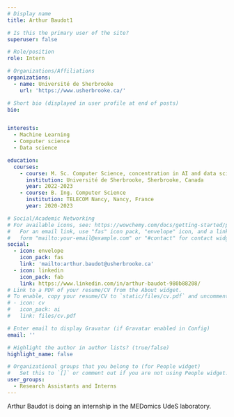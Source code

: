 ```yaml
---
# Display name
title: Arthur Baudot1

# Is this the primary user of the site?
superuser: false

# Role/position
role: Intern

# Organizations/Affiliations
organizations:
  - name: Université de Sherbrooke
    url: 'https://www.usherbrooke.ca/'

# Short bio (displayed in user profile at end of posts)
bio: 


interests:
  - Machine Learning
  - Computer science
  - Data science

education:
  courses:
    - course: M. Sc. Computer Science, concentration in AI and data science
      institution: Université de Sherbrooke, Sherbrooke, Canada
      year: 2022-2023
    - course: B. Ing. Computer Science
      institution: TELECOM Nancy, Nancy, France
      year: 2020-2023

# Social/Academic Networking
# For available icons, see: https://wowchemy.com/docs/getting-started/page-builder/#icons
#   For an email link, use "fas" icon pack, "envelope" icon, and a link in the
#   form "mailto:your-email@example.com" or "#contact" for contact widget.
social:
  - icon: envelope
    icon_pack: fas
    link: 'mailto:arthur.baudot@usherbrooke.ca'
  - icon: linkedin
    icon_pack: fab
    link: https://www.linkedin.com/in/arthur-baudot-980b88208/
# Link to a PDF of your resume/CV from the About widget.
# To enable, copy your resume/CV to `static/files/cv.pdf` and uncomment the lines below.
# - icon: cv
#   icon_pack: ai
#   link: files/cv.pdf

# Enter email to display Gravatar (if Gravatar enabled in Config)
email: ''

# Highlight the author in author lists? (true/false)
highlight_name: false

# Organizational groups that you belong to (for People widget)
#   Set this to `[]` or comment out if you are not using People widget.
user_groups:
  - Research Assistants and Interns
---
```


  Arthur Baudot is doing an internship in the MEDomics UdeS laboratory.
